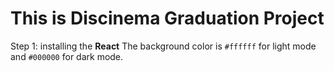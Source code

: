# This is Discinema Graduation Project

Step 1: installing the <b>React</b>
The background color is `#ffffff` for light mode and `#000000` for dark mode.